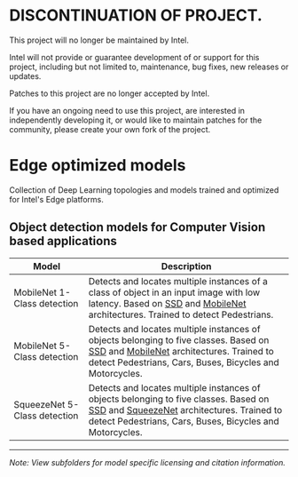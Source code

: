 # DISCONTINUATION OF PROJECT.

This project will no longer be maintained by Intel.

Intel will not provide or guarantee development of or support for this project, including but not limited to, maintenance, bug fixes, new releases or updates.

Patches to this project are no longer accepted by Intel.

If you have an ongoing need to use this project, are interested in independently developing it, or would like to maintain patches for the community, please create your own fork of the project.

# Edge optimized models

Collection of Deep Learning topologies and models trained and optimized for Intel's Edge platforms.

## Object detection models for Computer Vision based applications

|Model | Description|
|-----| ---------|
 |MobileNet 1-Class detection | Detects and locates multiple instances of a class of object in an input image with low latency. Based on [SSD](https://github.com/weiliu89/caffe/tree/ssd) and [MobileNet](https://arxiv.org/abs/1704.04861) architectures. Trained to detect Pedestrians.|
 |MobileNet 5-Class detection| Detects and locates multiple instances of objects belonging to five classes. Based on [SSD](https://github.com/weiliu89/caffe/tree/ssd) and [MobileNet](https://arxiv.org/abs/1704.04861) architectures. Trained to detect Pedestrians, Cars, Buses, Bicycles and Motorcycles.|
 |SqueezeNet 5-Class detection| Detects and locates multiple instances of objects belonging to five classes. Based on [SSD](https://github.com/weiliu89/caffe/tree/ssd) and [SqueezeNet](https://github.com/DeepScale/SqueezeNet) architectures. Trained to detect Pedestrians, Cars, Buses, Bicycles and Motorcycles.|


***
*Note: View subfolders for model specific licensing and citation information.*
